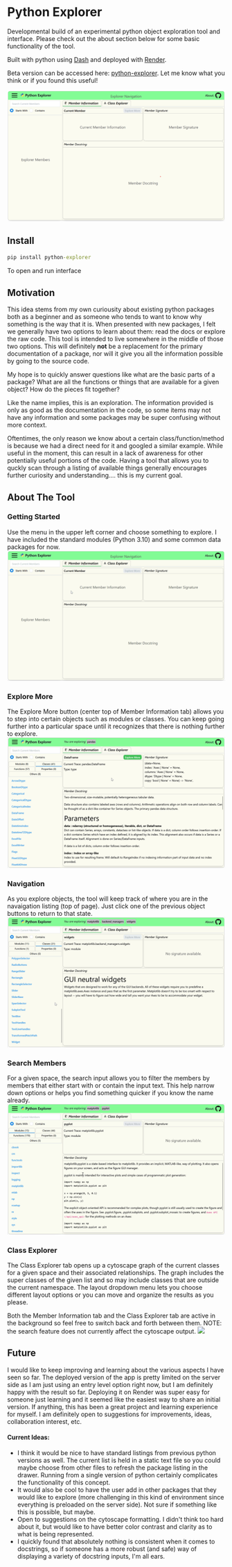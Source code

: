 # Python Explorer

Developmental build of an experimental python object exploration tool and interface. Please check out the about section below for some basic functionality of the tool. 

Built with python using [Dash](https://dash.plotly.com) and deployed with [Render](https://render.com).

Beta version can be accessed here: [python-explorer](https://python-explorer.onrender.com/). Let me know what you think or if you found this useful!

![](docs/overview_plain.png)

Install
-------

```cmd
pip install python-explorer
```

To open and run interface 




Motivation
----------
This idea stems from my own curiousity about existing python packages both as a beginner and as someone who tends to want to know why something is the way that it is. When presented with new packages, I felt we generally have two options to learn about them: read the docs or explore the raw code. This tool is intended to live somewhere in the middle of those two options. This will definitely **not** be a replacement for the primary documentation of a package, nor will it give you all the information possible by going to the source code. 

My hope is to quickly answer questions like what are the basic parts of a package? What are all the functions or things that are available for a given object? How do the pieces fit together? 

Like the name implies, this is an exploration. The information provided is only as good as the documentation in the code, so some items may not have any information and some packages may be super confusing without more context. 

Oftentimes, the only reason we know about a certain class/function/method is because we had a direct need for it and googled a similar example. While useful in the moment, this can result in a lack of awareness for other potentially useful portions of the code. Having a tool that allows you to quckly scan through a listing of available things generally encourages further curiosity and understanding.... this is my current goal.

About The Tool
--------------
### Getting Started
Use the menu in the upper left corner and choose something to explore. I have included the standard modules (Python 3.10) and some common data packages for now. 
![](docs/GettingStarted.gif)

### Explore More
The Explore More button (center top of Member Information tab) allows you to step into certain objects such as modules or classes. You can keep going further into a particular space until it recognizes that there is nothing further to explore.
![](docs/ExploreMore.gif)

### Navigation
As you explore objects, the tool will keep track of where you are in the navaigation listing (top of page). Just click one of the previous object buttons to return to that state.
![](docs/Navigation.gif)

### Search Members
For a given space, the search input allows you to filter the members by members that either start with or contain the input text. This help narrow down options or helps you find something quicker if you know the name already.
![](docs/Search.gif)

### Class Explorer
The Class Explorer tab opens up a cytoscape graph of the current classes for a given space and their associated relationships. The graph includes the super classes of the given list and so may include classes that are outside the current namespace. The layout dropdown menu lets you choose different layout options or you can move and organize the results as you please.

Both the Member Information tab and the Class Explorer tab are active in the background so feel free to switch back and forth between them. NOTE: the search feature does not currently affect the cytoscape output.
![](docs/ClassExplorer.gif)

Future
------
I would like to keep improving and learning about the various aspects I have seen so far. The deployed version of the app is pretty limited on the server side as I am just using an entry level option right now, but I am definitely happy with the result so far. Deploying it on Render was super easy for someone just learning and it seemed like the easiest way to share an initial version. If anything, this has been a great project and learning experience for myself. I am definitely open to suggestions for improvements, ideas, collaboration interest, etc.

#### Current Ideas:
* I think it would be nice to have standard listings from previous python versions as well. The current list is held in a static text file so you could maybe choose from other files to refresh the package listing in the drawer. Running from a single version of python certainly complicates the functionality of this concept. 
* It would also be cool to have the user add in other packages that they would like to explore (more challenging in this kind of environment since everything is preloaded on the server side). Not sure if something like this is possible, but maybe.
* Open to suggestions on the cytoscape formatting. I didn't think too hard about it, but would like to have better color contrast and clarity as to what is being represented.
* I quickly found that absolutely nothing is consistent when it comes to docstrings, so if someone has a more robust (and safe) way of displaying a variety of docstring inputs, I'm all ears. 